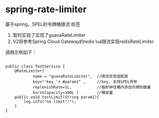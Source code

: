 # spring-rate-limiter
基于spring，SPEL的令牌桶限流 标签<br />
1. 暂时实现了实现了guavaRateLimiter<br />
2. V2将参考Spring Cloud Gateway的redis lua限流实现redisRateLimiter<br />


调用示例如下：

<pre><code>
public class TestService {
    @RateLimiter(
            name = "guavaRateLimiter",  //限流实现适配类
            key="'key_'+ #param1" ,     //key, 支持SPEL传参
            replenishRate=1L,           //每秒钟往桶内添加令牌的数量
            burstCapacity=100L )        //桶容量
    public void testLimit(String param1){
        log.info("no limit!!");
    }
}
</code></pre>
